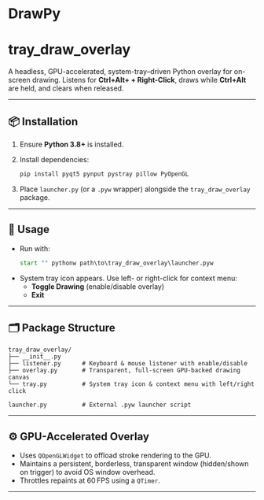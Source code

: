 # DrawPy

# tray_draw_overlay

A headless, GPU-accelerated, system-tray–driven Python overlay for on-screen drawing. Listens for **Ctrl+Alt+<number> + Right-Click**, draws while **Ctrl+Alt** are held, and clears when released.

---

## 📦 Installation

1. Ensure **Python 3.8+** is installed.
2. Install dependencies:

   ```bash
   pip install pyqt5 pynput pystray pillow PyOpenGL
   ```

3. Place `launcher.py` (or a `.pyw` wrapper) alongside the `tray_draw_overlay` package.

---

## 🔧 Usage

- Run with:
  ```bat
  start "" pythonw path\to\tray_draw_overlay\launcher.pyw
  ```
- System tray icon appears. Use left- or right-click for context menu:
  - **Toggle Drawing** (enable/disable overlay)
  - **Exit**

---

## 🗂️ Package Structure

```
tray_draw_overlay/
├── __init__.py
├── listener.py      # Keyboard & mouse listener with enable/disable
├── overlay.py       # Transparent, full-screen GPU-backed drawing canvas
└── tray.py          # System tray icon & context menu with left/right click

launcher.py          # External .pyw launcher script
``` 

---

## ⚙️ GPU-Accelerated Overlay

- Uses `QOpenGLWidget` to offload stroke rendering to the GPU.  
- Maintains a persistent, borderless, transparent window (hidden/shown on trigger) to avoid OS window overhead.  
- Throttles repaints at 60 FPS using a `QTimer`.

---